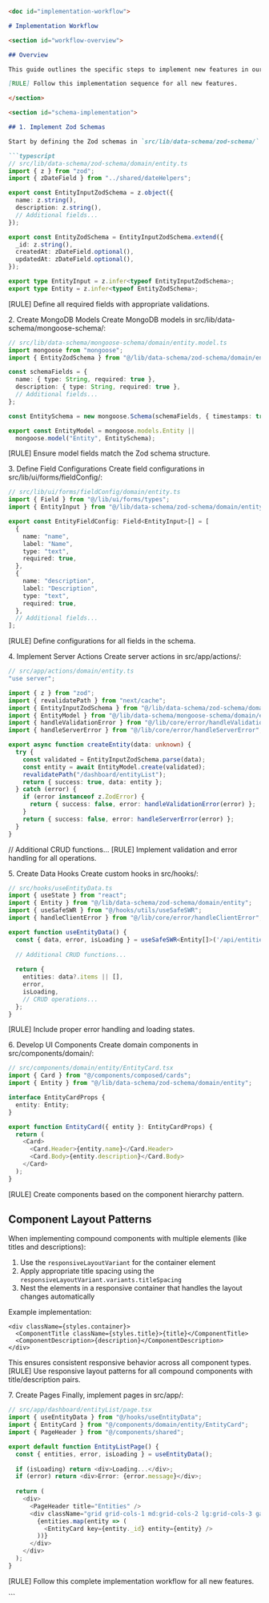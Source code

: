 ```markdown
<doc id="implementation-workflow">

# Implementation Workflow

<section id="workflow-overview">

## Overview

This guide outlines the specific steps to implement new features in our application, following our schema-driven architecture.

[RULE] Follow this implementation sequence for all new features.

</section>

<section id="schema-implementation">

## 1. Implement Zod Schemas

Start by defining the Zod schemas in `src/lib/data-schema/zod-schema/`:

```typescript
// src/lib/data-schema/zod-schema/domain/entity.ts
import { z } from "zod";
import { zDateField } from "../shared/dateHelpers";

export const EntityInputZodSchema = z.object({
  name: z.string(),
  description: z.string(),
  // Additional fields...
});

export const EntityZodSchema = EntityInputZodSchema.extend({
  _id: z.string(),
  createdAt: zDateField.optional(),
  updatedAt: zDateField.optional(),
});

export type EntityInput = z.infer<typeof EntityInputZodSchema>;
export type Entity = z.infer<typeof EntityZodSchema>;
```
[RULE] Define all required fields with appropriate validations.
</section>
<section id="model-implementation">
2. Create MongoDB Models
Create MongoDB models in src/lib/data-schema/mongoose-schema/:

```typescript
// src/lib/data-schema/mongoose-schema/domain/entity.model.ts
import mongoose from "mongoose";
import { EntityZodSchema } from "@/lib/data-schema/zod-schema/domain/entity";

const schemaFields = {
  name: { type: String, required: true },
  description: { type: String, required: true },
  // Additional fields...
};

const EntitySchema = new mongoose.Schema(schemaFields, { timestamps: true });

export const EntityModel = mongoose.models.Entity || 
  mongoose.model("Entity", EntitySchema);
  ```
[RULE] Ensure model fields match the Zod schema structure.
</section>

<section id="field-config-implementation">
3. Define Field Configurations
Create field configurations in src/lib/ui/forms/fieldConfig/:

```typescript
// src/lib/ui/forms/fieldConfig/domain/entity.ts
import { Field } from "@/lib/ui/forms/types";
import { EntityInput } from "@/lib/data-schema/zod-schema/domain/entity";

export const EntityFieldConfig: Field<EntityInput>[] = [
  {
    name: "name",
    label: "Name",
    type: "text",
    required: true,
  },
  {
    name: "description",
    label: "Description",
    type: "text",
    required: true,
  },
  // Additional fields...
];
```
[RULE] Define configurations for all fields in the schema.
</section>

<section id="server-action-implementation">
4. Implement Server Actions
Create server actions in src/app/actions/:

```typescript
// src/app/actions/domain/entity.ts
"use server";

import { z } from "zod";
import { revalidatePath } from "next/cache";
import { EntityInputZodSchema } from "@/lib/data-schema/zod-schema/domain/entity";
import { EntityModel } from "@/lib/data-schema/mongoose-schema/domain/entity.model";
import { handleValidationError } from "@/lib/core/error/handleValidationError";
import { handleServerError } from "@/lib/core/error/handleServerError";

export async function createEntity(data: unknown) {
  try {
    const validated = EntityInputZodSchema.parse(data);
    const entity = await EntityModel.create(validated);
    revalidatePath("/dashboard/entityList");
    return { success: true, data: entity };
  } catch (error) {
    if (error instanceof z.ZodError) {
      return { success: false, error: handleValidationError(error) };
    }
    return { success: false, error: handleServerError(error) };
  }
}
```
// Additional CRUD functions...
[RULE] Implement validation and error handling for all operations.
</section>
<section id="hook-implementation">
5. Create Data Hooks
Create custom hooks in src/hooks/:

```typescript
// src/hooks/useEntityData.ts
import { useState } from "react";
import { Entity } from "@/lib/data-schema/zod-schema/domain/entity";
import { useSafeSWR } from "@/hooks/utils/useSafeSWR";
import { handleClientError } from "@/lib/core/error/handleClientError";

export function useEntityData() {
  const { data, error, isLoading } = useSafeSWR<Entity[]>('/api/entities');
  
  // Additional CRUD functions...
  
  return {
    entities: data?.items || [],
    error,
    isLoading,
    // CRUD operations...
  };
}
```
[RULE] Include proper error handling and loading states.
</section>
<section id="component-implementation">
6. Develop UI Components
Create domain components in src/components/domain/:

```typescript
// src/components/domain/entity/EntityCard.tsx
import { Card } from "@/components/composed/cards";
import { Entity } from "@/lib/data-schema/zod-schema/domain/entity";

interface EntityCardProps {
  entity: Entity;
}

export function EntityCard({ entity }: EntityCardProps) {
  return (
    <Card>
      <Card.Header>{entity.name}</Card.Header>
      <Card.Body>{entity.description}</Card.Body>
    </Card>
  );
}
```
[RULE] Create components based on the component hierarchy pattern.
</section>

<section id="component-layout-patterns">

## Component Layout Patterns

When implementing compound components with multiple elements (like titles and descriptions):

1. Use the `responsiveLayoutVariant` for the container element
2. Apply appropriate title spacing using the `responsiveLayoutVariant.variants.titleSpacing`
3. Nest the elements in a responsive container that handles the layout changes automatically

Example implementation:

```tsx
<div className={styles.container}>
  <ComponentTitle className={styles.title}>{title}</ComponentTitle>
  <ComponentDescription>{description}</ComponentDescription>
</div>
```
This ensures consistent responsive behavior across all component types.
[RULE] Use responsive layout patterns for all compound components with title/description pairs.
</section>


<section id="page-implementation">
7. Create Pages
Finally, implement pages in src/app/:

```typescript
// src/app/dashboard/entityList/page.tsx
import { useEntityData } from "@/hooks/useEntityData";
import { EntityCard } from "@/components/domain/entity/EntityCard";
import { PageHeader } from "@/components/shared";

export default function EntityListPage() {
  const { entities, error, isLoading } = useEntityData();
  
  if (isLoading) return <div>Loading...</div>;
  if (error) return <div>Error: {error.message}</div>;
  
  return (
    <div>
      <PageHeader title="Entities" />
      <div className="grid grid-cols-1 md:grid-cols-2 lg:grid-cols-3 gap-4">
        {entities.map(entity => (
          <EntityCard key={entity._id} entity={entity} />
        ))}
      </div>
    </div>
  );
}
```
[RULE] Follow this complete implementation workflow for all new features.
</section>

</doc>
```
